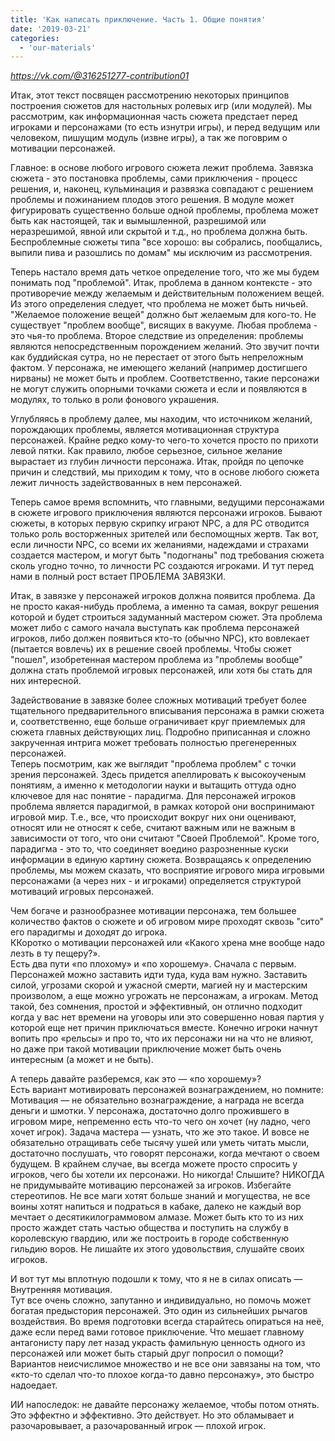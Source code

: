 ```yaml
---
title: 'Как написать приключение. Часть 1. Общие понятия'
date: '2019-03-21'
categories:
  - 'our-materials'
---
```


_https://vk.com/@316251277-contribution01_

Итак, этот текст посвящен рассмотрению некоторых принципов построения сюжетов для настольных ролевых игр (или модулей). Мы рассмотрим, как информационная часть сюжета предстает перед игроками и персонажами (то есть изнутри игры), и перед ведущим или человеком, пишущим модуль (извне игры), а так же поговрим о мотивации персонажей.

Главное: в основе любого игрового сюжета лежит проблема. Завязка сюжета - это постановка проблемы, сами приключения - процесс решения, и, наконец, кульминация и развязка совпадают с решением проблемы и пожинанием плодов этого решения. В модуле может фигурировать существенно больше одной проблемы, проблема может быть как настоящей, так и вымышленной, разрешимой или неразрешимой, явной или скрытой и т.д., но проблема должна быть. Беспроблемные сюжеты типа "все хорошо: вы собрались, пообщались, выпили пива и разошлись по домам" мы исключим из рассмотрения.

Теперь настало время дать четкое определение того, что же мы будем понимать под "проблемой". Итак, проблема в данном контексте - это противоречие между желаемым и действительным положением вещей. Из этого определения следует, что проблема не может быть ничьей. "Желаемое положение вещей" должно быт желаемым для кого-то. Не существует "проблем вообще", висящих в вакууме. Любая проблема - это чья-то проблема. Второе следствие из определения: проблемы являются непосредственным порождением желаний. Это звучит почти как буддийская сутра, но не перестает от этого быть непреложным фактом. У персонажа, не имеющего желаний (например достигшего нирваны) не может быть и проблем. Соответственно, такие персонажи не могут служить опорными точками сюжета и если и появляются в модулях, то только в роли фонового украшения.

Углубляясь в проблему далее, мы находим, что источником желаний, порождающих проблемы, является мотивационная структура персонажей. Крайне редко кому-то чего-то хочется просто по прихоти левой пятки. Как правило, любое серьезное, сильное желание вырастает из глубин личности персонажа. Итак, пройдя по цепочке причин и следствий, мы приходим к тому, что в основе любого сюжета лежит личность задействованных в нем персонажей.

Теперь самое время вспомнить, что главными, ведущими персонажами в сюжете игрового приключения являются персонажи игроков. Бывают сюжеты, в которых первую скрипку играют NPC, а для PC отводится только роль восторженных зрителей или беспомощных жертв. Так вот, если личности NPC, со всеми их желаниями, надеждами и страхами создается мастером, и могут быть "подогнаны" под требования сюжета сколь угодно точно, то личности PC создаются игроками. И тут перед нами в полный рост встает ПРОБЛЕМА ЗАВЯЗКИ.

Итак, в завязке у персонажей игроков должна появится проблема. Да не просто какая-нибудь проблема, а именно та самая, вокруг решения которой и будет строиться задуманный мастером сюжет. Эта проблема может либо с самого начала выступать как проблема персонажей игроков, либо должен появиться кто-то (обычно NPC), кто вовлекает (пытается вовлечь) их в решение своей проблемы. Чтобы сюжет "пошел", изобретенная мастером проблема из "проблемы вообще" должна стать проблемой игровых персонажей, или хотя бы стать для них интересной.

Задействование в завязке более сложных мотиваций требует более тщательного предварительного вписывания персонажа в рамки сюжета и, соответственно, еще больше ограничивает круг приемлемых для сюжета главных действующих лиц. Подробно приписанная и сложно закрученная интрига может требовать полностью прегенеренных персонажей.  
Теперь посмотрим, как же выглядит "проблема проблем" с точки зрения персонажей. Здесь придется апеллировать к высокоученым понятиям, а именно к методологии науки и вытащить оттуда одно ключевое для нас понятие - парадигма. Для персонажей игроков проблема является парадигмой, в рамках которой они воспринимают игровой мир. Т.е., все, что происходит вокруг них они оценивают, относят или не относят к себе, считают важным или не важным в зависимости от того, что они считают "Своей Проблемой". Кроме того, парадигма - это то, что соединяет воедино разрозненные куски информации в единую картину сюжета. Возвращаясь к определению проблемы, мы можем сказать, что восприятие игрового мира игровыми персонажами (а через них - и игроками) определяется структурой мотиваций игровых персонажей.

Чем богаче и разнообразнее мотивации персонажа, тем большее количество фактов о сюжете и об игровом мире проходят сквозь "сито" его парадигмы и доходят до игрока.  
ККоротко о мотивации персонажей или «Какого хрена мне вообще надо лезть в ту пещеру?».  
Есть два пути «по плохому» и «по хорошему». Сначала с первым. Персонажей можно заставить идти туда, куда вам нужно. Заставить силой, угрозами скорой и ужасной смерти, магией ну и мастерским произволом, а еще можно угрожать не персонажам, а игрокам. Метод такой, без сомнения, простой и эффективный, он отлично подходит когда у вас нет времени на уговоры или это совершенно новая партия у которой еще нет причин приключаться вместе. Конечно игроки начнут вопить про «рельсы» и про то, что их персонажи ни на что не влияют, но даже при такой мотивации приключение может быть очень интересным (а может и не быть).

А теперь давайте разберемся, как это — «по хорошему»?  
Есть вариант мотивировать персонажей вознаграждением, но помните: Мотивация — не обязательно вознаграждение, а награда не всегда деньги и шмотки. У персонажа, достаточно долго прожившего в игровом мире, непременно есть что-то чего он хочет (ну ладно, чего хочет игрок). Задача мастера — узнать, что же это такое. И вовсе не обязательно отращивать себе тысячу ушей или уметь читать мысли, достаточно послушать, что говорят персонажи, когда мечтают о своем будущем. В крайнем случае, вы всегда можете просто спросить у игроков, чего бы хотели их персонажи. Но никогда! Слышите? НИКОГДА не придумывайте мотивацию персонажей за игроков. Избегайте стереотипов. Не все маги хотят больше знаний и могущества, не все воины хотят напиться и подраться в кабаке, далеко не каждый вор мечтает о десятикилограммовом алмазе. Может быть кто то из них просто жаждет стать частью общества и поступить на службу в королевскую гвардию, или же построить в городе собственную гильдию воров. Не лишайте их этого удовольствия, слушайте своих игроков.

И вот тут мы вплотную подошли к тому, что я не в силах описать — Внутренняя мотивация.  
Тут все очень сложно, запутанно и индивидуально, но помочь может богатая предыстория персонажей. Это один из сильнейших рычагов воздействия. Во время подготовки всегда старайтесь опираться на неё, даже если перед вами готовое приключение. Что мешает главному антагонисту пару лет назад украсть фамильную ценность одного из персонажей или может быть старый друг попросил о помощи? Вариантов неисчислимое множество и не все они завязаны на том, что «кто-то сделал что-то плохое когда-то давно персонажу», это быстро надоедает.

ИИ напоследок: не давайте персонажу желаемое, чтобы потом отнять. Это эффектно и эффективно. Это действует. Но это обламывает и разочаровывает, а разочарованный игрок — плохой игрок.
